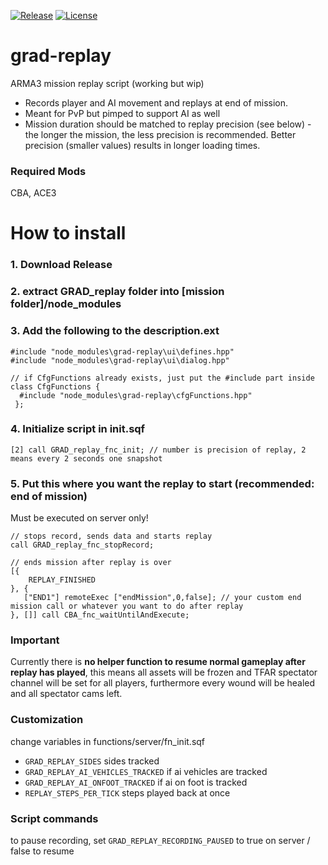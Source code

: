 [![Release](https://img.shields.io/github/release/gruppe-adler/grad-replay.svg)](https://github.com/gruppe-adler/grad-replay/release)
[![License](https://img.shields.io/github/license/gruppe-adler/grad-replay.svg)](https://github.com/gruppe-adler/grad-replay/license)

# grad-replay
ARMA3 mission replay script (working but wip)
* Records player and AI movement and replays at end of mission.
* Meant for PvP but pimped to support AI as well
* Mission duration should be matched to replay precision (see below) - the longer the mission, the less precision is recommended. Better precision (smaller values) results in longer loading times.

### Required Mods
CBA, ACE3

# How to install
### 1. Download Release
### 2. extract GRAD_replay folder into [mission folder]/node_modules
### 3. Add the following to the description.ext

```
#include "node_modules\grad-replay\ui\defines.hpp"
#include "node_modules\grad-replay\ui\dialog.hpp"
```

```
// if CfgFunctions already exists, just put the #include part inside
class CfgFunctions {
  #include "node_modules\grad-replay\cfgFunctions.hpp"
 };
```
### 4. Initialize script in init.sqf
`[2] call GRAD_replay_fnc_init; // number is precision of replay, 2 means every 2 seconds one snapshot`

### 5. Put this where you want the replay to start (recommended: end of mission)
Must be executed on server only!
```
// stops record, sends data and starts replay
call GRAD_replay_fnc_stopRecord; 

// ends mission after replay is over
[{
	REPLAY_FINISHED
}, {
   ["END1"] remoteExec ["endMission",0,false]; // your custom end mission call or whatever you want to do after replay
}, []] call CBA_fnc_waitUntilAndExecute;
```

### Important
Currently there is **no helper function to resume normal gameplay after replay has played**, this means all assets will be frozen and TFAR spectator channel will be set for all players, furthermore every wound will be healed and all spectator cams left.

### Customization
change variables in functions/server/fn_init.sqf

* `GRAD_REPLAY_SIDES` sides tracked
* `GRAD_REPLAY_AI_VEHICLES_TRACKED` if ai vehicles are tracked
* `GRAD_REPLAY_AI_ONFOOT_TRACKED` if ai on foot is tracked
* `REPLAY_STEPS_PER_TICK` steps played back at once

### Script commands
to pause recording, set `GRAD_REPLAY_RECORDING_PAUSED` to true on server / false to resume
